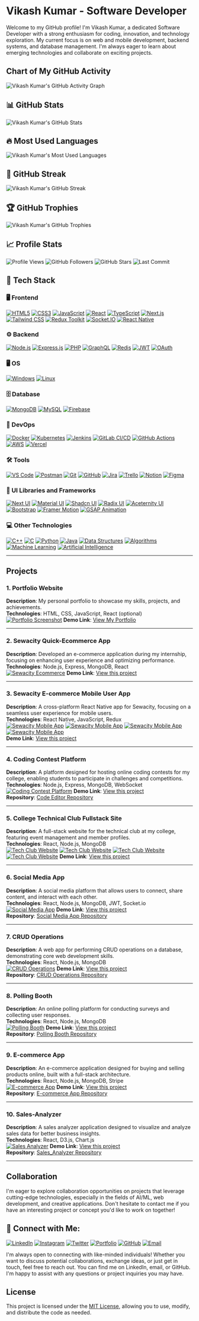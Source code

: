 # Vikash Kumar - Software Developer
 
Welcome to my GitHub profile! I'm Vikash Kumar, a dedicated Software Developer with a strong enthusiasm for coding, innovation, and technology exploration. My current focus is on web and mobile development, backend systems, and database management. I'm always eager to learn about emerging technologies and collaborate on exciting projects.   
<!--
## About Me 
 

I thrive on challenges and am always eager to learn and experiment with new technologies. Throughout my development journey, I've been driven by a passion for innovation and have consistently sought out opportunities to collaborate on exciting projects that push the boundaries of what's possible. -->


<!-- ## Interests

- **Software Development:** I'm passionate about software development, with a strong focus on frontend web and mobile development, as well as backend systems, utilizing both SQL and NoSQL technologies. My diverse skill set enables me to create seamless and efficient applications.
- **Coding**: I am passionate about coding and enjoy solving complex problems through elegant solutions.
- **Innovation**: I'm constantly exploring new ideas and innovations, looking for ways to apply technology to make a positive impact. -->

## Chart of My GitHub Activity

![Vikash Kumar's GitHub Activity Graph](https://activity-graph.vercel.app/graph?username=vikashkrdeveloper&theme=react-dark)

## 📊 GitHub Stats

![Vikash Kumar's GitHub Stats](https://github-readme-stats.vercel.app/api?username=vikashkrdeveloper&show_icons=true&theme=radical&count_private=true&include_all_commits=true)

## 🔥 Most Used Languages

![Vikash Kumar's Most Used Languages](https://github-readme-stats.vercel.app/api/top-langs/?username=vikashkrdeveloper&layout=compact&theme=radical)

## 🚀 GitHub Streak

![Vikash Kumar's GitHub Streak](https://github-readme-streak-stats.herokuapp.com/?user=vikashkrdeveloper&theme=radical)

## 🏆 GitHub Trophies

![Vikash Kumar's GitHub Trophies](https://github-profile-trophy.vercel.app/?username=vikashkrdeveloper&theme=radical)

## 📈 Profile Stats

![Profile Views](https://komarev.com/ghpvc/?username=vikashkrdeveloper&label=Profile+Views&color=blue)
![GitHub Followers](https://img.shields.io/github/followers/vikashkrdeveloper?label=Followers&style=social)
![GitHub Stars](https://img.shields.io/github/stars/vikashkrdeveloper?style=social)
![Last Commit](https://img.shields.io/github/last-commit/vikashkrdeveloper/vikashkrdeveloper?style=social)

## 🚀 Tech Stack

### 🖥️ Frontend

[![HTML5](https://img.shields.io/badge/HTML5-E34F26?style=for-the-badge&logo=html5&logoColor=white)](https://developer.mozilla.org/en-US/docs/Web/HTML)
[![CSS3](https://img.shields.io/badge/CSS3-1572B6?style=for-the-badge&logo=css3&logoColor=white)](https://developer.mozilla.org/en-US/docs/Web/CSS)
[![JavaScript](https://img.shields.io/badge/JavaScript-F7DF1E?style=for-the-badge&logo=javascript&logoColor=black)](https://developer.mozilla.org/en-US/docs/Web/JavaScript)
[![React](https://img.shields.io/badge/React-61DAFB?style=for-the-badge&logo=react&logoColor=black)](https://react.dev/)
[![TypeScript](https://img.shields.io/badge/TypeScript-3178C6?style=for-the-badge&logo=typescript&logoColor=white)](https://www.typescriptlang.org/)
[![Next.js](https://img.shields.io/badge/Next.js-000000?style=for-the-badge&logo=next.js&logoColor=white)](https://nextjs.org/)
[![Tailwind CSS](https://img.shields.io/badge/Tailwind_CSS-38B2AC?style=for-the-badge&logo=tailwind-css&logoColor=white)](https://tailwindcss.com/)
[![Redux Toolkit](https://img.shields.io/badge/Redux_Toolkit-764ABC?style=for-the-badge&logo=redux&logoColor=white)](https://redux-toolkit.js.org/)
[![Socket.IO](https://img.shields.io/badge/Socket.IO-010101?style=for-the-badge&logo=socket.io&logoColor=white)](https://socket.io/)
[![React Native](https://img.shields.io/badge/React_Native-61DAFB?style=for-the-badge&logo=react&logoColor=black)](https://reactnative.dev/)

### ⚙️ Backend

[![Node.js](https://img.shields.io/badge/Node.js-339933?style=for-the-badge&logo=node.js&logoColor=white)](https://nodejs.org/)
[![Express.js](https://img.shields.io/badge/Express.js-000000?style=for-the-badge&logo=express&logoColor=white)](https://expressjs.com/)
[![PHP](https://img.shields.io/badge/PHP-777BB4?style=for-the-badge&logo=php&logoColor=white)](https://www.php.net/)
[![GraphQL](https://img.shields.io/badge/GraphQL-E10098?style=for-the-badge&logo=graphql&logoColor=white)](https://graphql.org/)
[![Redis](https://img.shields.io/badge/Redis-DC382D?style=for-the-badge&logo=redis&logoColor=white)](https://redis.io/)
[![JWT](https://img.shields.io/badge/JWT-000000?style=for-the-badge&logo=json-web-tokens&logoColor=white)](https://jwt.io/)
[![OAuth](https://img.shields.io/badge/OAuth-000000?style=for-the-badge&logo=oauth&logoColor=white)](https://oauth.net/)

### 🖥️ OS

[![Windows](https://img.shields.io/badge/Windows-0078D6?style=for-the-badge&logo=windows&logoColor=white)](https://www.microsoft.com/en-us/windows)
[![Linux](https://img.shields.io/badge/Linux-FCC624?style=for-the-badge&logo=linux&logoColor=black)](https://www.linux.org/)

### 🗄️ Database

[![MongoDB](https://img.shields.io/badge/MongoDB-47A248?style=for-the-badge&logo=mongodb&logoColor=white)](https://www.mongodb.com/)
[![MySQL](https://img.shields.io/badge/MySQL-4479A1?style=for-the-badge&logo=mysql&logoColor=white)](https://www.mysql.com/) [![Firebase](https://img.shields.io/badge/Firebase-FFCA28?style=for-the-badge&logo=firebase&logoColor=black)](https://firebase.google.com/)
<!-- [![PostgreSQL](https://img.shields.io/badge/PostgreSQL-336791?style=for-the-badge&logo=postgresql&logoColor=white)](https://www.postgresql.org/) -->

### 🚀 DevOps

[![Docker](https://img.shields.io/badge/Docker-2496ED?style=for-the-badge&logo=docker&logoColor=white)](https://www.docker.com/)
[![Kubernetes](https://img.shields.io/badge/Kubernetes-326CE5?style=for-the-badge&logo=kubernetes&logoColor=white)](https://kubernetes.io/)
[![Jenkins](https://img.shields.io/badge/Jenkins-D24939?style=for-the-badge&logo=jenkins&logoColor=white)](https://www.jenkins.io/)
[![GitLab CI/CD](https://img.shields.io/badge/GitLab_CI/CD-FCA121?style=for-the-badge&logo=gitlab&logoColor=white)](https://about.gitlab.com/)
[![GitHub Actions](https://img.shields.io/badge/GitHub_Actions-2088FF?style=for-the-badge&logo=github-actions&logoColor=white)](https://github.com/features/action)
[![AWS](https://img.shields.io/badge/AWS-232F3E?style=for-the-badge&logo=amazon-aws&logoColor=white)](https://aws.amazon.com/)
[![Vercel](https://img.shields.io/badge/Vercel-000000?style=for-the-badge&logo=vercel&logoColor=white)](https://vercel.com/)

### 🛠️ Tools

[![VS Code](https://img.shields.io/badge/VS_Code-007ACC?style=for-the-badge&logo=visual-studio-code&logoColor=white)](https://code.visualstudio.com/)
[![Postman](https://img.shields.io/badge/Postman-FF6C37?style=for-the-badge&logo=postman&logoColor=white)](https://www.postman.com/)
[![Git](https://img.shields.io/badge/Git-F05032?style=for-the-badge&logo=git&logoColor=white)](https://git-scm.com/)
[![GitHub](https://img.shields.io/badge/GitHub-181717?style=for-the-badge&logo=github&logoColor=white)](https://github.com/)
[![Jira](https://img.shields.io/badge/Jira-0052CC?style=for-the-badge&logo=jira&logoColor=white)](https://www.atlassian.com/software/jira)
[![Trello](https://img.shields.io/badge/Trello-0079BF?style=for-the-badge&logo=trello&logoColor=white)](https://trello.com/)
[![Notion](https://img.shields.io/badge/Notion-000000?style=for-the-badge&logo=notion&logoColor=white)](https://www.notion.so/)
[![Figma](https://img.shields.io/badge/Figma-F24E1E?style=for-the-badge&logo=figma&logoColor=white)](https://www.figma.com/)

### 🎨 UI Libraries and Frameworks

[![Next UI](https://img.shields.io/badge/Next_UI-000000?style=for-the-badge&logo=next.js&logoColor=white)](https://nextui.org/)
[![Material UI](https://img.shields.io/badge/Material_UI-0081CB?style=for-the-badge&logo=mui&logoColor=white)](https://mui.com/)
[![Shadcn UI](https://img.shields.io/badge/Shadcn_UI-0099FF?style=for-the-badge&logo=shadcn&logoColor=white)](https://shadcn.dev/)
[![Radix UI](https://img.shields.io/badge/Radix_UI-9C27B0?style=for-the-badge&logo=radix&logoColor=white)](https://www.radix-ui.com/)
[![Aceternity UI](https://img.shields.io/badge/Aceternity_UI-66C2A0?style=for-the-badge&logo=aceternity&logoColor=white)](https://aceternity.io/)
[![Bootstrap](https://img.shields.io/badge/Bootstrap-7952B3?style=for-the-badge&logo=bootstrap&logoColor=white)](https://getbootstrap.com/)
[![Framer Motion](https://img.shields.io/badge/Framer_Motion-000000?style=for-the-badge&logo=framer&logoColor=white)](https://www.framer.com/motion/)
[![GSAP Animation](https://img.shields.io/badge/GSAP_Animation-00C7FF?style=for-the-badge&logo=gsap&logoColor=white)](https://greensock.com/gsap/)

### 💻 Other Technologies

[![C++](https://img.shields.io/badge/C%2B%2B-00599C?style=for-the-badge&logo=c%2B%2B&logoColor=white)](https://isocpp.org/)
[![C](https://img.shields.io/badge/C-00599C?style=for-the-badge&logo=c&logoColor=white)](<https://en.wikipedia.org/wiki/C_(programming_language)>)
[![Python](https://img.shields.io/badge/Python-3776AB?style=for-the-badge&logo=python&logoColor=white)](https://www.python.org/)
[![Java](https://img.shields.io/badge/Java-007396?style=for-the-badge&logo=java&logoColor=white)](https://www.java.com/)
[![Data Structures](https://img.shields.io/badge/Data_Structures-0A0A0A?style=for-the-badge&logo=data%20structures&logoColor=white)](https://en.wikipedia.org/wiki/Data_structure)
[![Algorithms](https://img.shields.io/badge/Algorithms-9C27B0?style=for-the-badge&logo=algorithm&logoColor=white)](https://en.wikipedia.org/wiki/Algorithm)
[![Machine Learning](https://img.shields.io/badge/Machine_Learning-FF6F00?style=for-the-badge&logo=machine%20learning&logoColor=white)](https://en.wikipedia.org/wiki/Machine_learning)
[![Artificial Intelligence](https://img.shields.io/badge/Artificial_Intelligence-0F9D58?style=for-the-badge&logo=artificial%20intelligence&logoColor=white)](https://en.wikipedia.org/wiki/Artificial_intelligence)

<!-- ## Current Focus

As a Software Developer, my current focus areas include:

- **Web Development**: Mastering modern web technologies such as REACT, NEXT, or REACT Native to create intuitive and responsive user interfaces.
- **Backend Development**: Strengthening my backend skills with NODE, EXPRESS, PHP, and other frameworks or libraries to build robust and scalable server-side applications.
- **Database Management**: Exploring database technologies like MongoDB and MySQL for efficient data storage and retrieval.
- **Mobile App Development**: Learning more about mobile app development with REACT Native to create cross-platform applications for Android and iOS.
- **DevOps**: Exploring DevOps practices and tools to streamline the development process and improve deployment efficiency.
- **Data Structures and Algorithms**: Enhancing my problem-solving skills through practice and study of data structures and algorithms. -->

---

## Projects

### 1. **Portfolio Website**

**Description**: My personal portfolio to showcase my skills, projects, and achievements.  
 **Technologies**: HTML, CSS, JavaScript, React (optional)  
 [![Portfolio Screenshot](./assets/vikaskrdeveloepr.png)](https://www.vikashkrdeveloper.me)
**Demo Link**: [View My Portfolio](https://www.vikashkrdeveloper.me)

---

### 2. **Sewacity Quick-Ecommerce App**

**Description**: Developed an e-commerce application during my internship, focusing on enhancing user experience and optimizing performance.  
 **Technologies**: Node.js, Express, MongoDB, React  
 [![Sewacity Ecommerce](./assets/sewacity.png)](https://sewacity.com/)
**Demo Link**: [View this project](https://sewacity.com/)

---

### 3. **Sewacity E-commerce Mobile User App**

**Description**: A cross-platform React Native app for Sewacity, focusing on a seamless user experience for mobile users.  
 **Technologies**: React Native, JavaScript, Redux  
[![Sewacity Mobile App](./assets/sewacity-mobile-app.png)](https://apps.apple.com/in/app/sewacity/id6737736747)
[![Sewacity Mobile App](./assets/sewacity-mobile-app1.png)](https://apps.apple.com/in/app/sewacity/id6737736747)
[![Sewacity Mobile App](./assets/sewacity-mobile-app2.png)](https://apps.apple.com/in/app/sewacity/id6737736747)
[![Sewacity Mobile App](./assets/sewacity-mobile-app3.png)](https://apps.apple.com/in/app/sewacity/id6737736747)  
**Demo Link**: [View this project](https://apps.apple.com/in/app/sewacity/id6737736747)

---

### 4. **Coding Contest Platform**

**Description**: A platform designed for hosting online coding contests for my college, enabling students to participate in challenges and competitions.  
 **Technologies**: Node.js, Express, MongoDB, WebSocket  
 [![Coding Contest Platform](https://example.com/coding-contest-image.png)](https://example-demo-link.com)
**Demo Link**: [View this project](https://example-demo-link.com)  
 **Repository**: [Code Editor Repository](https://github.com/vikashkrdeveloper/Online-Test-Website-1.1.git)

---

### 5. **College Technical Club Fullstack Site**

**Description**: A full-stack website for the technical club at my college, featuring event management and member profiles.  
 **Technologies**: React, Node.js, MongoDB  
 [![Tech Club Website](./assets/techkshitiz.png)](https://techkshitiz.vercel.app)
[![Tech Club Website](./assets/techkshitiz2.png)](https://techkshitiz.vercel.app)
[![Tech Club Website](./assets/techkshitiz3.png)](https://techkshitiz.vercel.app)
[![Tech Club Website](./assets/techkshitiz1.png)](https://techkshitiz.vercel.app)
**Demo Link**: [View this project](https://techkshitiz.vercel.app)

---

### 6. **Social Media App**

**Description**: A social media platform that allows users to connect, share content, and interact with each other.  
 **Technologies**: React, Node.js, MongoDB, JWT, Socket.io  
 [![Social Media App](https://example.com/social-media-image.png)](https://example-demo-link.com)
**Demo Link**: [View this project](https://example-demo-link.com)  
 **Repository**: [Social Media App Repository](https://github.com/vikashkrdeveloper/algocoretech.socialmedia.mern.project.git)

---

### 7. **CRUD Operations**

**Description**: A web app for performing CRUD operations on a database, demonstrating core web development skills.  
 **Technologies**: React, Node.js, MongoDB  
 [![CRUD Operations](https://example.com/crud-operations-image.png)](https://example-demo-link.com)
**Demo Link**: [View this project](https://example-demo-link.com)  
 **Repository**: [CRUD Operations Repository](https://github.com/vikashkrdeveloper/curdoperation.git)

---

### 8. **Polling Booth**

**Description**: An online polling platform for conducting surveys and collecting user responses.  
 **Technologies**: React, Node.js, MongoDB  
 [![Polling Booth](https://example.com/polling-booth-image.png)](https://example-demo-link.com)
**Demo Link**: [View this project](https://example-demo-link.com)  
 **Repository**: [Polling Booth Repository](https://github.com/vikashkrdeveloper/PollingBoothTwo.git)

---

### 9. **E-commerce App**

**Description**: An e-commerce application designed for buying and selling products online, built with a full-stack architecture.  
 **Technologies**: React, Node.js, MongoDB, Stripe  
 [![E-commerce App](https://example.com/ecommerce-image.png)](https://example-demo-link.com)
**Demo Link**: [View this project](https://example-demo-link.com)  
 **Repository**: [E-commerce App Repository](https://github.com/vikashkrdeveloper/fullstack-ecommerceapp-algocoretech.git)

---

### 10. **Sales-Analyzer**

**Description**: A sales analyzer application designed to visualize and analyze sales data for better business insights.  
 **Technologies**: React, D3.js, Chart.js  
 [![Sales Analyzer](https://example.com/sales-analyzer-image.png)](https://sales-analyzer.vercel.app/)
**Demo Link**: [View this project](https://sales-analyzer.vercel.app/)  
 **Repository**: [Sales_Analyzer Repository](https://github.com/vikashkrdeveloper/Sales-Analyzer.git)

---

## Collaboration

I'm eager to explore collaboration opportunities on projects that leverage cutting-edge technologies, especially in the fields of AI/ML, web development, and creative applications. Don't hesitate to contact me if you have an interesting project or concept you'd like to work on together!

<!-- ## Contact Me

- **Email**: vikashjjp728@gmail.com
- **LinkedIn**: [Vikash Kumar](https://www.linkedin.com/in/vikashkrdeveloper/)
- **Portfolio**: [Portfolio Website](https://vikashkrdeveloper.me)
- **GitHub**: [GitHub Profile](https://github.com/vikashkrdeveloper)
- **Instagram**: [Instagram Profile](https://www.instagram.com/vikashkrdeveloper/) -->

## 🚀 Connect with Me:

[![LinkedIn](https://img.shields.io/badge/LinkedIn-VikashKumar-blue?style=for-the-badge&logo=linkedin)](https://www.linkedin.com/in/vikashkrdeveloper/)
[![Instagram](https://img.shields.io/badge/Instagram-VikashKumar-blue?style=for-the-badge&logo=instagram)](https://www.instagram.com/vikashkrdeveloper/)
[![Twitter](https://img.shields.io/badge/Twitter-VikashKumar-blue?style=for-the-badge&logo=twitter)](https://twitter.com/vikashkrdeveloper)
[![Portfolio](https://img.shields.io/badge/Portfolio-VikashKumar-blueviolet?style=for-the-badge&logo=web)](https://vikashkrdeveloper.me/)
[![GitHub](https://img.shields.io/badge/GitHub-vikashkrdeveloper-black?style=for-the-badge&logo=github)](https://github.com/vikashkrdeveloper)
[![Email](https://img.shields.io/badge/Email-VikashKumar-red?style=for-the-badge&logo=gmail)](mailto:vik.fstkdvpro@gmail.com)

I'm always open to connecting with like-minded individuals! Whether you want to discuss potential collaborations, exchange ideas, or just get in touch, feel free to reach out. You can find me on LinkedIn, email, or GitHub. I'm happy to assist with any questions or project inquiries you may have.

## License

This project is licensed under the [MIT License](LICENSE.md), allowing you to use, modify, and distribute the code as needed.

<!---
vikashkrdeveloper/vikashkrdeveloper is a ✨ special ✨ repository because its `README.md` (this file) appears on your GitHub profile.
You can click the Preview link to take a look at your changes.
--->
